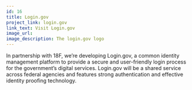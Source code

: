 ```yaml
---
id: 16
title: Login.gov
project_link: login.gov
link_text: Visit Login.gov
image_url: 
image_description: The login.gov logo 
---
```


In partnership with 18F, we’re developing Login.gov, a common identity management platform to provide a
secure and user-friendly login process for the government’s digital services. Login.gov will be a shared
service across federal agencies and features strong authentication and effective identity proofing technology. 
